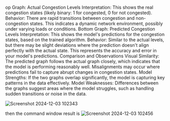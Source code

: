 op Graph: Actual Congestion Levels
Interpretation: This shows the real congestion states (likely binary: 1 for congested, 0 for not congested).
Behavior:
There are rapid transitions between congestion and non-congestion states.
This indicates a dynamic network environment, possibly under varying loads or conditions.
Bottom Graph: Predicted Congestion Levels
Interpretation: This shows the model's predictions for the congestion states, based on the trained algorithm.
Behavior:
Similar to the actual levels, but there may be slight deviations where the prediction doesn't align perfectly with the actual state.
This represents the accuracy and error in your model's predictions.
Comparison and Observations
Visual Similarity:
The predicted graph follows the actual graph closely, which indicates that the model is performing reasonably well.
Misalignments may occur where predictions fail to capture abrupt changes in congestion states.
Model Strengths:
If the two graphs overlap significantly, the model is capturing key patterns in the data effectively.
Model Weaknesses:
Differences between the graphs suggest areas where the model struggles, such as handling sudden transitions or noise in the data.

![Screenshot 2024-12-03 102343](https://github.com/user-attachments/assets/69ec1728-62d6-4a1a-9b90-2ce691220a45)

then the command window result is 
![Screenshot 2024-12-03 102456](https://github.com/user-attachments/assets/7256102c-595d-49da-97d2-96acd9e6f269)

